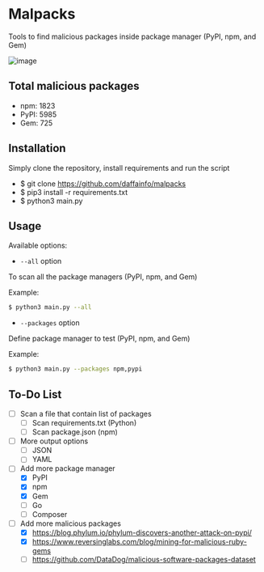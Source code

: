 # Malpacks
Tools to find malicious packages inside package manager (PyPI, npm, and Gem)

![image](https://github.com/daffainfo/malpacks/assets/36522826/d2983fa6-32f3-454f-92bd-f50b15faca82)

## Total malicious packages
* npm: 1823
* PyPI: 5985
* Gem: 725

## Installation
Simply clone the repository, install requirements and run the script

* $ git clone https://github.com/daffainfo/malpacks
* $ pip3 install -r requirements.txt
* $ python3 main.py

## Usage
Available options:
* `--all` option

To scan all the package managers (PyPI, npm, and Gem)

Example:
```bash
$ python3 main.py --all
```

* `--packages` option

Define package manager to test (PyPI, npm, and Gem)

Example:
```bash
$ python3 main.py --packages npm,pypi
```

## To-Do List
- [ ] Scan a file that contain list of packages
  - [ ] Scan requirements.txt (Python)
  - [ ] Scan package.json (npm)
- [ ] More output options
  - [ ] JSON
  - [ ] YAML
- [ ] Add more package manager
  - [x] PyPI
  - [x] npm
  - [x] Gem
  - [ ] Go
  - [ ] Composer
- [ ] Add more malicious packages
  - [x] https://blog.phylum.io/phylum-discovers-another-attack-on-pypi/
  - [x] https://www.reversinglabs.com/blog/mining-for-malicious-ruby-gems
  - [ ] https://github.com/DataDog/malicious-software-packages-dataset
